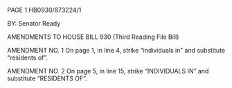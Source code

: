 PAGE 1
HB0930/873224/1

BY: Senator Ready

AMENDMENTS TO HOUSE BILL 930
(Third Reading File Bill)

AMENDMENT NO. 1
On page 1, in line 4, strike “individuals in” and substitute “residents of”.

AMENDMENT NO. 2
On page 5, in line 15, strike “INDIVIDUALS IN” and substitute “RESIDENTS OF”.